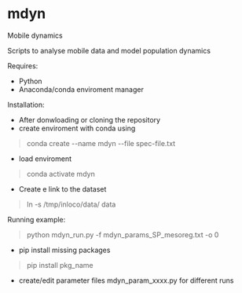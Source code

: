# mdyn
Mobile dynamics

Scripts to analyse mobile data and model population dynamics

Requires:
- Python
- Anaconda/conda enviroment manager

Installation:
- After donwloading or cloning the repository
- create enviroment with conda using 
> conda create --name mdyn --file spec-file.txt 
- load enviroment
> conda activate mdyn
- Create e link to the dataset
> ln -s /tmp/inloco/data/ data

Running example:
> python mdyn_run.py -f mdyn_params_SP_mesoreg.txt -o 0
- pip install missing packages
> pip install pkg_name
- create/edit parameter files mdyn_param_xxxx.py for different runs
